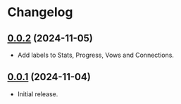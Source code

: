 # Changelog

## [0.0.2](https://github.com/jendave/token-note-hover/commits/main) (2024-11-05)

* Add labels to Stats, Progress, Vows and Connections.

## [0.0.1](https://github.com/jendave/token-note-hover/commits/main) (2024-11-04)

* Initial release.
